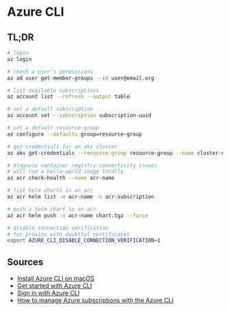 # Azure CLI

## TL;DR

```sh
# login
az login

# check a user's permissions
az ad user get-member-groups --id user@email.org

# list available subscriptions
az account list --refresh --output table

# set a default subscription
az account set --subscription subscription-uuid

# set a default resource group
az configure --defaults group=resource-group

# get credentials for an aks cluster
az aks get-credentials --resource-group resource-group --name cluster-name --overwrite-existing

# diagnose container registry connectivity issues
# will run a hello-world image locally
az acr check-health --name acr-name

# list helm charts in an acr
az acr helm list -n acr-name -s acr-subscription

# push a helm chart to an acr
az acr helm push -n acr-name chart.tgz --force

# disable connection verification
# for proxies with doubtful certificates
export AZURE_CLI_DISABLE_CONNECTION_VERIFICATION=1
```

## Sources

- [Install Azure CLI on macOS]
- [Get started with Azure CLI]
- [Sign in with Azure CLI]
- [How to manage Azure subscriptions with the Azure CLI]


[Get started with Azure CLI]: https://docs.microsoft.com/en-us/cli/azure/get-started-with-azure-cli
[How to manage Azure subscriptions with the Azure CLI]: https://docs.microsoft.com/en-us/cli/azure/manage-azure-subscriptions-azure-cli
[Install Azure CLI on macOS]: https://docs.microsoft.com/en-us/cli/azure/install-azure-cli-macos
[Sign in with Azure CLI]: https://docs.microsoft.com/en-us/cli/azure/authenticate-azure-cli
